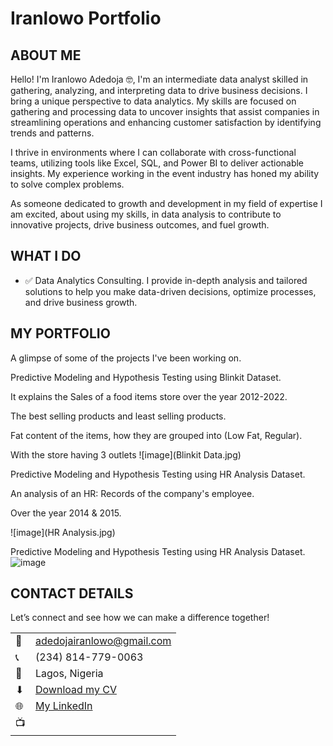 # Iranlowo Portfolio
<!--Section 1: Introduce your self-->
## ABOUT ME
Hello! I'm Iranlowo Adedoja 🤓, I'm an intermediate data analyst skilled in gathering, analyzing, and interpreting data to drive business decisions. I bring a unique perspective to data analytics. My skills are focused on gathering and processing data to uncover insights that assist companies in streamlining operations and enhancing customer satisfaction by identifying trends and patterns.

I thrive in environments where I can collaborate with cross-functional teams, utilizing tools like Excel, SQL, and Power BI to deliver actionable insights. My experience working in the event industry has honed my ability to solve complex problems.

As someone dedicated to growth and development in my field of expertise I am excited, about using my skills, in data analysis to contribute to innovative projects, drive business outcomes, and fuel growth.


<!--Mention your top/relevant skills here - core and soft skills-->
## WHAT I DO

- ✅ Data Analytics Consulting.
I provide in-depth analysis and tailored solutions to help you make data-driven decisions, optimize processes, and drive business growth. 

<!--Section 2: List 3-4 key projects-->
## MY PORTFOLIO 

A glimpse of some of the projects I've been working on.

Predictive Modeling and Hypothesis Testing using Blinkit Dataset.

It explains the Sales of a food items store over the year 2012-2022.

The best selling products and least selling products.

Fat content of the items, how they are grouped into (Low Fat, Regular).

With the store having 3 outlets
![image](Blinkit Data.jpg)


Predictive Modeling and Hypothesis Testing using HR Analysis Dataset.

An analysis of an HR: Records of the company's employee.

Over the year 2014 & 2015.

![image](HR Analysis.jpg)

Predictive Modeling and Hypothesis Testing using HR Analysis Dataset.
![image]("tffyfykjghhjh")

## CONTACT DETAILS

Let’s connect and see how we can make a difference together!
<table>
  <tbody>
    <tr>
      <td>📧</td>
      <td><a href="mailto:adedojairanlowo@gmail.com">adedojairanlowo@gmail.com</a></td>
    </tr>
    <tr>
      <td>📞</td>
      <td>(234) 814-779-0063</td>
    </tr>
    <tr>
      <td>📍</td>
      <td>Lagos, Nigeria</td>
    </tr>
    <tr>
      <td>⬇</td>
      <td><a href="https://eu123456.github.io/portfolio1/docs/Profile.pdf">Download my CV</a></td>
    </tr>
    <tr>
      <td>🌐</td>
      <td><a href="[http://linkedin.com/in/iranlowo-adedoja-271793244]">My LinkedIn</a></td>
    </tr>
    <tr>
      <td>📺</td>
      <td><a 
    </tr>
  </tbody>
</table>
